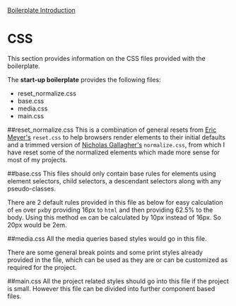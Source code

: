 [Boilerplate Introduction](intro.md)

CSS
=========

This section provides information on the CSS files provided with the boilerplate.


The **start-up boilerplate** provides the following files:

- reset_normalize.css
- base.css
- media.css
- main.css

##reset_normalize.css
This is a combination of general resets from [Eric Meyer's](http://meyerweb.com/eric/tools/css/reset/) `reset.css` to help browsers render elements to their initial defaults and a trimmed version of [Nicholas Gallagher's](http://necolas.github.io/normalize.css/) `normalize.css`, from which I have reset some of the normalized elements which made more sense for most of my projects.

##base.css
This files should only contain base rules for elements using element selectors, child selectors, a descendant selectors along with any pseudo-classes.

There are 2 default rules provided in this file as below for easy calculation of `em` over `px`by providing 16px to `html` and then providing 62.5% to the body. Using this method `em` can be calculated by 10px instead of 16px. So 20px would be 2em. 


##media.css
All the media queries based styles would go in this file. 

There are some general break points and some print styles already provided in the file, which can be used as they are or can be customized as required for the project.

##main.css
All the project related styles should go into this file if the project is small. However this file can be divided into further component based files.

